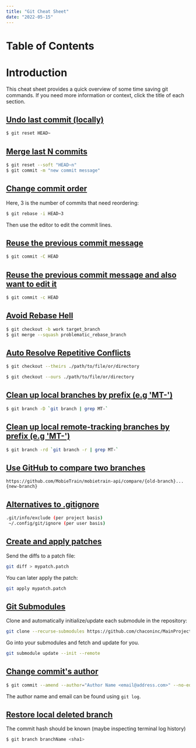 ```yaml
---
title: "Git Cheat Sheet"
date: "2022-05-15"
---
```


# Table of Contents

# Introduction

This cheat sheet provides a quick overview of some time saving git commands. If you need more information or context, click the title of each section.

## [Undo last commit (locally)](https://git-scm.com/docs/git-reset)

```bash
$ git reset HEAD~ 
```

## [Merge last N commits](https://stackoverflow.com/questions/5189560/how-do-i-squash-my-last-n-commits-together)

```bash
$ git reset --soft "HEAD~n"
$ git commit -m "new commit message"
```

## [Change commit order](https://stackoverflow.com/a/58087338)

Here, 3 is the number of commits that need reordering:

```bash
$ git rebase -i HEAD~3
```

Then use the editor to edit the commit lines.

## [Reuse the previous commit message](https://git-scm.com/docs/git-commit#Documentation/git-commit.txt--cltcommitgt)

```bash
$ git commit -C HEAD
```

## [Reuse the previous commit message and also want to edit it](https://git-scm.com/docs/git-commit#Documentation/git-commit.txt--cltcommitgt)

```bash
$ git commit -c HEAD
```

## [Avoid Rebase Hell](https://blog.oddbit.com/post/2019-06-17-avoid-rebase-hell-squashing-wi/)

```bash
$ git checkout -b work target_branch
$ git merge --squash problematic_rebase_branch
```

## [Auto Resolve Repetitive Conflicts](https://stackoverflow.com/questions/10697463/resolve-git-merge-conflicts-in-favor-of-their-changes-during-a-pull)

```bash
$ git checkout --theirs ./path/to/file/or/directory
```
```bash
$ git checkout --ours ./path/to/file/or/directory
```

## [Clean up local branches by prefix (e.g 'MT-')](https://git-scm.com/docs/git-branch#_options)

```bash
$ git branch -D `git branch | grep MT-`
```

## [Clean up local remote-tracking branches by prefix (e.g 'MT-')](https://git-scm.com/docs/git-branch#_options)

```bash
$ git branch -rd `git branch -r | grep MT-`
```

## [Use GitHub to compare two branches](https://docs.github.com/en/pull-requests/committing-changes-to-your-project/viewing-and-comparing-commits/comparing-commits)

```text
https://github.com/MobieTrain/mobietrain-api/compare/{old-branch}...{new-branch}
```

## [Alternatives to .gitignore](https://stackoverflow.com/questions/4287906/something-like-gitignore-but-not-git-ignore)

```bash
.git/info/exclude (per project basis)
 ~/.config/git/ignore (per user basis)
```

## [Create and apply patches](https://stackoverflow.com/questions/5159185/create-a-git-patch-from-the-uncommitted-changes-in-the-current-working-directory)

Send the diffs to a patch file:
```bash
git diff > mypatch.patch
```

You can later apply the patch:
```bash
git apply mypatch.patch
```

## [Git Submodules](https://git-scm.com/book/en/v2/Git-Tools-Submodules)

Clone and automatically initialize/update each submodule in the repository:
```bash
git clone --recurse-submodules https://github.com/chaconinc/MainProject
```

Go into your submodules and fetch and update for you.
```bash
git submodule update --init --remote
```

## [Change commit's author](https://stackoverflow.com/questions/3042437/how-can-i-change-the-commit-author-for-a-single-commit)

```bash
$ git commit --amend --author="Author Name <email@address.com>" --no-edit
```

The author name and email can be found using `git log`.

## [Restore local deleted branch](https://stackoverflow.com/a/4025983)

The commit hash should be known (maybe inspecting terminal log history)
```bash
$ git branch branchName <sha1>
```